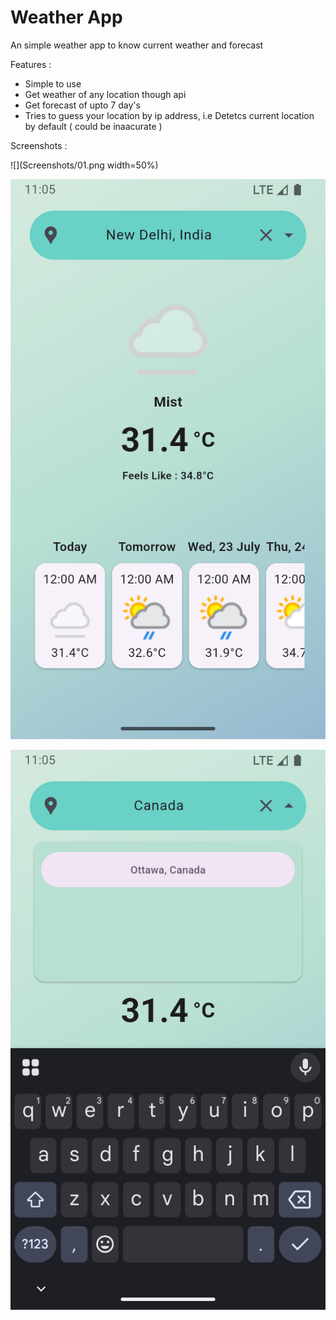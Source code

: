 # Weather App

An simple weather app to know current weather and forecast

Features : 
  - Simple to use
  - Get weather of any location though api
  - Get forecast of upto 7 day's
  - Tries to guess your location by ip address, i.e Detetcs current location by default ( could be inaacurate )

Screenshots : 

![](Screenshots/01.png width=50%)

![](Screenshots/02.png)

![](Screenshots/03.png)
